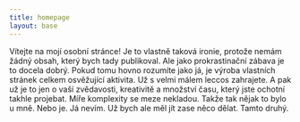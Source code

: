 ```yaml
---
title: homepage
layout: base
---
```

Vítejte na mojí osobní stránce! Je to vlastně taková ironie, protože nemám žádný obsah, který bych tady publikoval. Ale jako prokrastinační zábava je to docela dobrý. Pokud tomu hovno rozumíte jako já, je výroba vlastních stránek celkem osvěžující aktivita. Už s velmi málem leccos zahrajete. A pak už je to jen o vaší zvědavosti, kreativitě a množství času, který jste ochotní takhle projebat. Míře komplexity se meze nekladou. Takže tak nějak to bylo u mně. Nebo je. Já nevím. Už bych ale měl jít zase něco dělat. Tamto druhý.